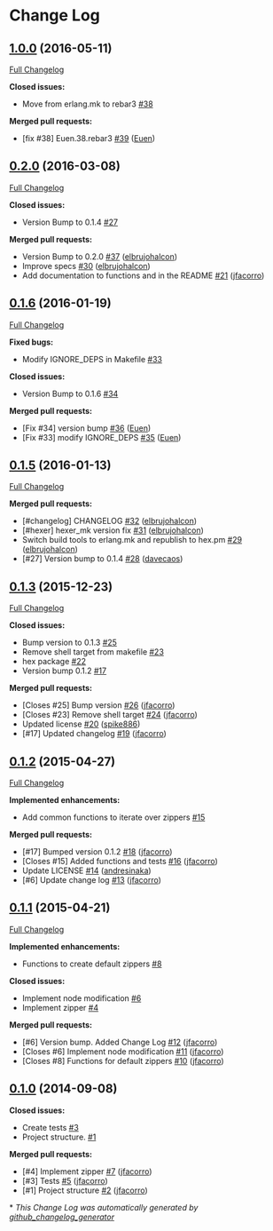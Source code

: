 # Change Log

## [1.0.0](https://github.com/inaka/zipper/tree/1.0.0) (2016-05-11)
[Full Changelog](https://github.com/inaka/zipper/compare/0.2.0...1.0.0)

**Closed issues:**

- Move from erlang.mk to rebar3 [\#38](https://github.com/inaka/zipper/issues/38)

**Merged pull requests:**

- \[fix \#38\] Euen.38.rebar3 [\#39](https://github.com/inaka/zipper/pull/39) ([Euen](https://github.com/Euen))

## [0.2.0](https://github.com/inaka/zipper/tree/0.2.0) (2016-03-08)
[Full Changelog](https://github.com/inaka/zipper/compare/0.1.6...0.2.0)

**Closed issues:**

- Version Bump to 0.1.4 [\#27](https://github.com/inaka/zipper/issues/27)

**Merged pull requests:**

- Version Bump to 0.2.0 [\#37](https://github.com/inaka/zipper/pull/37) ([elbrujohalcon](https://github.com/elbrujohalcon))
- Improve specs [\#30](https://github.com/inaka/zipper/pull/30) ([elbrujohalcon](https://github.com/elbrujohalcon))
- Add documentation to functions and in the README [\#21](https://github.com/inaka/zipper/pull/21) ([jfacorro](https://github.com/jfacorro))

## [0.1.6](https://github.com/inaka/zipper/tree/0.1.6) (2016-01-19)
[Full Changelog](https://github.com/inaka/zipper/compare/0.1.5...0.1.6)

**Fixed bugs:**

- Modify IGNORE\_DEPS in Makefile [\#33](https://github.com/inaka/zipper/issues/33)

**Closed issues:**

- Version Bump to 0.1.6 [\#34](https://github.com/inaka/zipper/issues/34)

**Merged pull requests:**

- \[Fix \#34\] version bump [\#36](https://github.com/inaka/zipper/pull/36) ([Euen](https://github.com/Euen))
- \[Fix \#33\] modify IGNORE\_DEPS [\#35](https://github.com/inaka/zipper/pull/35) ([Euen](https://github.com/Euen))

## [0.1.5](https://github.com/inaka/zipper/tree/0.1.5) (2016-01-13)
[Full Changelog](https://github.com/inaka/zipper/compare/0.1.3...0.1.5)

**Merged pull requests:**

- \[\#changelog\] CHANGELOG [\#32](https://github.com/inaka/zipper/pull/32) ([elbrujohalcon](https://github.com/elbrujohalcon))
- \[\#hexer\] hexer\_mk version fix [\#31](https://github.com/inaka/zipper/pull/31) ([elbrujohalcon](https://github.com/elbrujohalcon))
- Switch build tools to erlang.mk and republish to hex.pm [\#29](https://github.com/inaka/zipper/pull/29) ([elbrujohalcon](https://github.com/elbrujohalcon))
- \[\#27\] Version bump to 0.1.4 [\#28](https://github.com/inaka/zipper/pull/28) ([davecaos](https://github.com/davecaos))

## [0.1.3](https://github.com/inaka/zipper/tree/0.1.3) (2015-12-23)
[Full Changelog](https://github.com/inaka/zipper/compare/0.1.2...0.1.3)

**Closed issues:**

- Bump version to 0.1.3 [\#25](https://github.com/inaka/zipper/issues/25)
- Remove shell target from makefile [\#23](https://github.com/inaka/zipper/issues/23)
- hex package [\#22](https://github.com/inaka/zipper/issues/22)
- Version bump 0.1.2 [\#17](https://github.com/inaka/zipper/issues/17)

**Merged pull requests:**

- \[Closes \#25\] Bump version [\#26](https://github.com/inaka/zipper/pull/26) ([jfacorro](https://github.com/jfacorro))
- \[Closes \#23\] Remove shell target [\#24](https://github.com/inaka/zipper/pull/24) ([jfacorro](https://github.com/jfacorro))
- Updated license [\#20](https://github.com/inaka/zipper/pull/20) ([spike886](https://github.com/spike886))
- \[\#17\] Updated changelog [\#19](https://github.com/inaka/zipper/pull/19) ([jfacorro](https://github.com/jfacorro))

## [0.1.2](https://github.com/inaka/zipper/tree/0.1.2) (2015-04-27)
[Full Changelog](https://github.com/inaka/zipper/compare/0.1.1...0.1.2)

**Implemented enhancements:**

- Add common functions to iterate over zippers   [\#15](https://github.com/inaka/zipper/issues/15)

**Merged pull requests:**

- \[\#17\] Bumped version 0.1.2 [\#18](https://github.com/inaka/zipper/pull/18) ([jfacorro](https://github.com/jfacorro))
- \[Closes \#15\] Added functions and tests [\#16](https://github.com/inaka/zipper/pull/16) ([jfacorro](https://github.com/jfacorro))
- Update LICENSE [\#14](https://github.com/inaka/zipper/pull/14) ([andresinaka](https://github.com/andresinaka))
- \[\#6\] Update change log [\#13](https://github.com/inaka/zipper/pull/13) ([jfacorro](https://github.com/jfacorro))

## [0.1.1](https://github.com/inaka/zipper/tree/0.1.1) (2015-04-21)
[Full Changelog](https://github.com/inaka/zipper/compare/0.1.0...0.1.1)

**Implemented enhancements:**

- Functions to create default zippers [\#8](https://github.com/inaka/zipper/issues/8)

**Closed issues:**

- Implement node modification [\#6](https://github.com/inaka/zipper/issues/6)
- Implement zipper [\#4](https://github.com/inaka/zipper/issues/4)

**Merged pull requests:**

- \[\#6\] Version bump. Added Change Log [\#12](https://github.com/inaka/zipper/pull/12) ([jfacorro](https://github.com/jfacorro))
- \[Closes \#6\] Implement node modification [\#11](https://github.com/inaka/zipper/pull/11) ([jfacorro](https://github.com/jfacorro))
- \[Closes \#8\] Functions for default zippers [\#10](https://github.com/inaka/zipper/pull/10) ([jfacorro](https://github.com/jfacorro))

## [0.1.0](https://github.com/inaka/zipper/tree/0.1.0) (2014-09-08)
**Closed issues:**

- Create tests [\#3](https://github.com/inaka/zipper/issues/3)
- Project structure. [\#1](https://github.com/inaka/zipper/issues/1)

**Merged pull requests:**

- \[\#4\] Implement zipper [\#7](https://github.com/inaka/zipper/pull/7) ([jfacorro](https://github.com/jfacorro))
- \[\#3\] Tests [\#5](https://github.com/inaka/zipper/pull/5) ([jfacorro](https://github.com/jfacorro))
- \[\#1\] Project structure [\#2](https://github.com/inaka/zipper/pull/2) ([jfacorro](https://github.com/jfacorro))



\* *This Change Log was automatically generated by [github_changelog_generator](https://github.com/skywinder/Github-Changelog-Generator)*